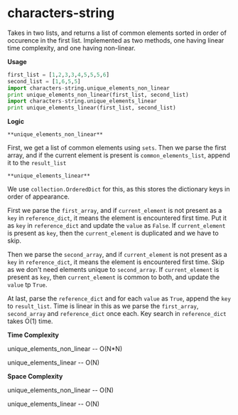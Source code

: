 # characters-string

Takes in two lists, and returns a list of common elements sorted in order of occurence in the first list. Implemented as two methods, one having linear time complexity, and one having non-linear.

**Usage**

```python
first_list = [1,2,3,3,4,5,5,5,6]
second_list = [1,6,5,5]
import characters-string.unique_elements_non_linear
print unique_elements_non_linear(first_list, second_list)
import characters-string.unique_elements_linear
print unique_elements_linear(first_list, second_list)
```

**Logic**

`**unique_elements_non_linear**`

First, we get a list of common elements using `sets`. Then we parse the first array, and if the current element is present is `common_elements_list`, append it to the `result_list`

`**unique_elements_linear**`

We use `collection.OrderedDict` for this, as this stores the dictionary keys in order of appearance. 

First we parse the `first_array`, and if `current_element` is not present as a `key` in `reference_dict`, it means the element is encountered first time. Put it as `key` in `reference_dict` and update the `value` as `False`. If `current_element` is present as `key`, then the `current_element` is duplicated and we have to skip. 

Then we parse the `second_array`, and if `current_element` is not present as a `key` in `reference_dict`, it means the element is encountered first time. Skip as we don't need elements unique to `second_array`. If `current_element` is present as `key`, then `current_element` is common to both, and update the `value` tp `True`.

At last, parse the `reference_dict` and for each `value` as `True`, append the `key` to `result_list`. Time is linear in this as we parse the `first_array`, `second_array` and `reference_dict` once each. Key search in `reference_dict` takes O(1) time.

**Time Complexity**

unique_elements_non_linear -- O(N*N)

unique_elements_linear -- O(N)

**Space Complexity**

unique_elements_non_linear -- O(N)

unique_elements_linear -- O(N)